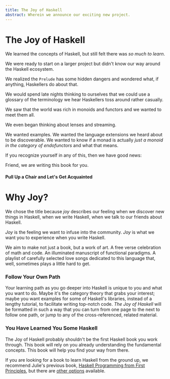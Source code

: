 ```yaml
---
title: The Joy of Haskell
abstract: Wherein we announce our exciting new project.
---
```

# The Joy of Haskell

We learned the concepts of Haskell, but still felt there was *_so_ much to learn*. 

We were ready to start on a larger project but didn't know our way around the Haskell ecosystem.

We realized the `Prelude` has some hidden dangers and wondered what, if anything, Haskellers do about that.

We would spend late nights thinking to ourselves that we could use a glossary of the terminology we hear Haskellers toss around rather casually.

We saw that the world was rich in monoids and functors and we wanted to meet them all.

We even began thinking about lenses and streaming.

We wanted examples. We wanted the language extensions we heard about to be discoverable. We wanted to know if a monad is actually *just a monoid in the category of endofunctors* and what that means.

If you recognize yourself in any of this, then we have good news:

Friend, we are writing this book for you.

#### Pull Up a Chair and Let's Get Acquainted  

# Why Joy?  

We chose the title because *joy* describes our feeling when we discover new things in Haskell, when we write Haskell, when we talk to our friends about Haskell. 

*Joy* is the feeling we want to infuse into the community. *Joy* is what we want you to experience when you write Haskell.

We aim to make not just a book, but a work of art. A free verse celebration of math and code. An illuminated manuscript of functional paradigms. A playlist of carefully selected love songs dedicated to this language that, well, sometimes plays a little hard to get.

### Follow Your Own Path

Your learning path as you go deeper into Haskell is unique to you and what you want to do. Maybe it's the category theory that grabs your interest; maybe you want examples for some of Haskell's libraries, instead of a lengthy tutorial, to facilitate writing top-notch code. *The Joy of Haskell* will be formatted in such a way that you can turn from one page to the next to follow one path, or jump to any of the cross-referenced, related material. 

### You Have Learned You Some Haskell

The Joy of Haskell probably shouldn't be the first Haskell book you work through. This book will rely on you already understanding the fundamental concepts. This book will help you find your way from there. 

If you are looking for a book to learn Haskell from the ground up, we recommend Julie's previous book, [Haskell Programming from First Principles](http://haskellbook.com/), but there are [other options](https://haskell-lang.org/documentation) available.
